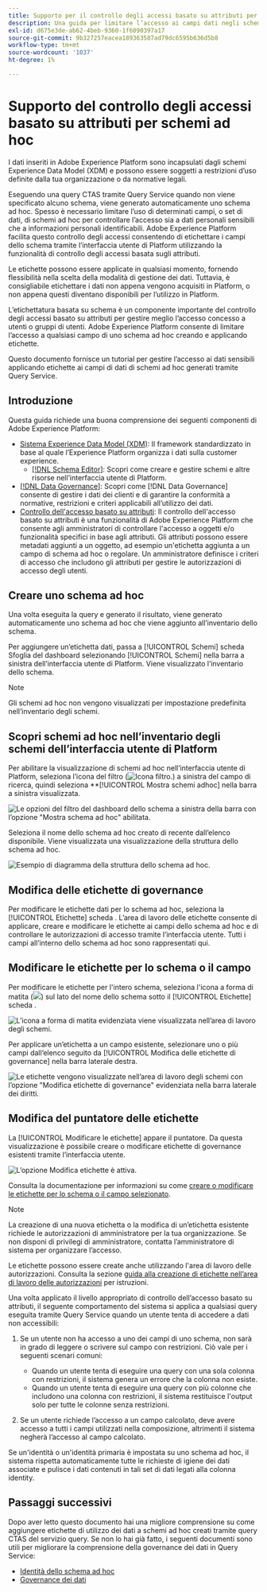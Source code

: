 ```yaml
---
title: Supporto per il controllo degli accessi basato su attributi per gli schemi ad hoc
description: Una guida per limitare l’accesso ai campi dati negli schemi ad hoc generati tramite Adobe Experience Platform Query Service.
exl-id: d675e3de-ab62-4beb-9360-1f6090397a17
source-git-commit: 9b327257eacea189363587ad79dc6595b636d5b8
workflow-type: tm+mt
source-wordcount: '1037'
ht-degree: 1%

---
```


# Supporto del controllo degli accessi basato su attributi per schemi ad hoc

I dati inseriti in Adobe Experience Platform sono incapsulati dagli schemi Experience Data Model (XDM) e possono essere soggetti a restrizioni d’uso definite dalla tua organizzazione o da normative legali.

Eseguendo una query CTAS tramite Query Service quando non viene specificato alcuno schema, viene generato automaticamente uno schema ad hoc. Spesso è necessario limitare l’uso di determinati campi, o set di dati, di schemi ad hoc per controllare l’accesso sia a dati personali sensibili che a informazioni personali identificabili. Adobe Experience Platform facilita questo controllo degli accessi consentendo di etichettare i campi dello schema tramite l’interfaccia utente di Platform utilizzando la funzionalità di controllo degli accessi basata sugli attributi.

Le etichette possono essere applicate in qualsiasi momento, fornendo flessibilità nella scelta della modalità di gestione dei dati. Tuttavia, è consigliabile etichettare i dati non appena vengono acquisiti in Platform, o non appena questi diventano disponibili per l’utilizzo in Platform.

L’etichettatura basata su schema è un componente importante del controllo degli accessi basato su attributi per gestire meglio l’accesso concesso a utenti o gruppi di utenti. Adobe Experience Platform consente di limitare l’accesso a qualsiasi campo di uno schema ad hoc creando e applicando etichette.

Questo documento fornisce un tutorial per gestire l’accesso ai dati sensibili applicando etichette ai campi di dati di schemi ad hoc generati tramite Query Service.

## Introduzione

Questa guida richiede una buona comprensione dei seguenti componenti di Adobe Experience Platform:

* [Sistema Experience Data Model (XDM)](https://experienceleague.adobe.com/docs/experience-platform/xdm/home.html?lang=it): Il framework standardizzato in base al quale l’Experience Platform organizza i dati sulla customer experience.
   * [[!DNL Schema Editor]](https://experienceleague.adobe.com/docs/experience-platform/xdm/ui/overview.html): Scopri come creare e gestire schemi e altre risorse nell’interfaccia utente di Platform.
* [[!DNL Data Governance]](../../data-governance/home.md): Scopri come [!DNL Data Governance] consente di gestire i dati dei clienti e di garantire la conformità a normative, restrizioni e criteri applicabili all’utilizzo dei dati.
* [Controllo dell&#39;accesso basato su attributi](../../access-control/abac/overview.md): Il controllo dell&#39;accesso basato su attributi è una funzionalità di Adobe Experience Platform che consente agli amministratori di controllare l&#39;accesso a oggetti e/o funzionalità specifici in base agli attributi. Gli attributi possono essere metadati aggiunti a un oggetto, ad esempio un&#39;etichetta aggiunta a un campo di schema ad hoc o regolare. Un amministratore definisce i criteri di accesso che includono gli attributi per gestire le autorizzazioni di accesso degli utenti.

## Creare uno schema ad hoc

Una volta eseguita la query e generato il risultato, viene generato automaticamente uno schema ad hoc che viene aggiunto all’inventario dello schema.

Per aggiungere un’etichetta dati, passa a [!UICONTROL Schemi] scheda Sfoglia del dashboard selezionando [!UICONTROL Schemi] nella barra a sinistra dell’interfaccia utente di Platform. Viene visualizzato l’inventario dello schema.

>[!NOTE]
>
>Gli schemi ad hoc non vengono visualizzati per impostazione predefinita nell’inventario degli schemi.

## Scopri schemi ad hoc nell’inventario degli schemi dell’interfaccia utente di Platform

Per abilitare la visualizzazione di schemi ad hoc nell’interfaccia utente di Platform, seleziona l’icona del filtro (![Icona filtro.](../images/data-governance/filter.png)) a sinistra del campo di ricerca, quindi seleziona **[!UICONTROL Mostra schemi adhoc] nella barra a sinistra visualizzata.

![Le opzioni del filtro del dashboard dello schema a sinistra della barra con l’opzione &quot;Mostra schema ad hoc&quot; abilitata.](../images/data-governance/adhoc-schema-toggle.png)

Seleziona il nome dello schema ad hoc creato di recente dall’elenco disponibile. Viene visualizzata una visualizzazione della struttura dello schema ad hoc.

![Esempio di diagramma della struttura dello schema ad hoc.](../images/data-governance/adhoc-schema-structure-diagram.png)

## Modifica delle etichette di governance

Per modificare le etichette dati per lo schema ad hoc, seleziona la [!UICONTROL Etichette] scheda . L’area di lavoro delle etichette consente di applicare, creare e modificare le etichette ai campi dello schema ad hoc e di controllare le autorizzazioni di accesso tramite l’interfaccia utente. Tutti i campi all’interno dello schema ad hoc sono rappresentati qui.

## Modificare le etichette per lo schema o il campo

Per modificare le etichette per l&#39;intero schema, seleziona l&#39;icona a forma di matita (![](../images/data-governance/edit-icon.png)) sul lato del nome dello schema sotto il [!UICONTROL Etichette] scheda .

![L’icona a forma di matita evidenziata viene visualizzata nell’area di lavoro degli schemi.](../images/data-governance/edit-entire-schema-labels.png)

Per applicare un’etichetta a un campo esistente, selezionare uno o più campi dall’elenco seguito da [!UICONTROL Modifica delle etichette di governance] nella barra laterale destra.

![Le etichette vengono visualizzate nell’area di lavoro degli schemi con l’opzione &quot;Modifica etichette di governance&quot; evidenziata nella barra laterale dei diritti.](../images/data-governance/edit-governance-labels.png)

## Modifica del puntatore delle etichette

La [!UICONTROL Modificare le etichette] appare il puntatore. Da questa visualizzazione è possibile creare o modificare etichette di governance esistenti tramite l’interfaccia utente.

![L’opzione Modifica etichette è attiva.](../images/data-governance/edit-labels-popover.png)

Consulta la documentazione per informazioni su come [creare o modificare le etichette per lo schema o il campo selezionato](https://experienceleague.adobe.com/docs/experience-platform/xdm/tutorials/labels.html#edit-the-labels-for-the-schema-or-field).

>[!NOTE]
>
>La creazione di una nuova etichetta o la modifica di un’etichetta esistente richiede le autorizzazioni di amministratore per la tua organizzazione. Se non disponi di privilegi di amministratore, contatta l’amministratore di sistema per organizzare l’accesso.

Le etichette possono essere create anche utilizzando l&#39;area di lavoro delle autorizzazioni. Consulta la sezione [guida alla creazione di etichette nell’area di lavoro delle autorizzazioni](../../access-control/abac/ui/labels.md) per istruzioni.

Una volta applicato il livello appropriato di controllo dell’accesso basato su attributi, il seguente comportamento del sistema si applica a qualsiasi query eseguita tramite Query Service quando un utente tenta di accedere a dati non accessibili:

1. Se un utente non ha accesso a uno dei campi di uno schema, non sarà in grado di leggere o scrivere sul campo con restrizioni. Ciò vale per i seguenti scenari comuni:

   * Quando un utente tenta di eseguire una query con una sola colonna con restrizioni, il sistema genera un errore che la colonna non esiste.
   * Quando un utente tenta di eseguire una query con più colonne che includono una colonna con restrizioni, il sistema restituisce l&#39;output solo per tutte le colonne senza restrizioni.

1. Se un utente richiede l’accesso a un campo calcolato, deve avere accesso a tutti i campi utilizzati nella composizione, altrimenti il sistema negherà l’accesso al campo calcolato.

Se un&#39;identità o un&#39;identità primaria è impostata su uno schema ad hoc, il sistema rispetta automaticamente tutte le richieste di igiene dei dati associate e pulisce i dati contenuti in tali set di dati legati alla colonna identity.

## Passaggi successivi

Dopo aver letto questo documento hai una migliore comprensione su come aggiungere etichette di utilizzo dei dati a schemi ad hoc creati tramite query CTAS del servizio query. Se non lo hai già fatto, i seguenti documenti sono utili per migliorare la comprensione della governance dei dati in Query Service:

* [Identità dello schema ad hoc](./ad-hoc-schema-identities.md)
* [Governance dei dati](https://experienceleague.adobe.com/docs/experience-platform/data-governance/home.html?lang=it)
